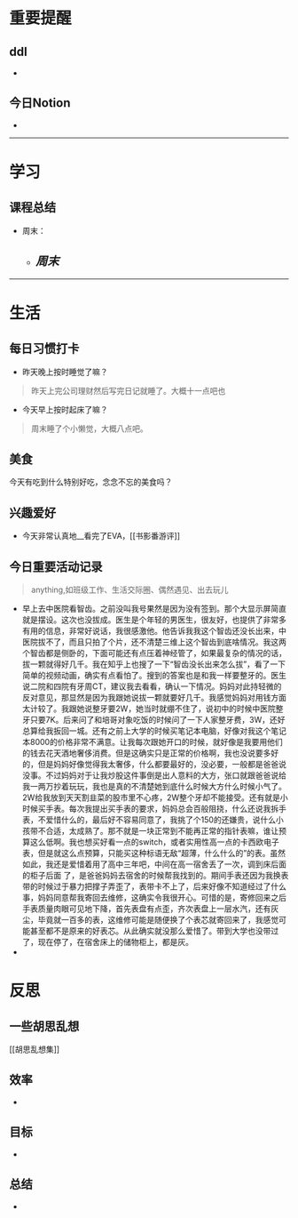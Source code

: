 # 重要提醒
## ddl
- 
## 今日Notion
- 
---
# 学习
## 课程总结

- 周末：
	- ***周末***
		- 
---
# 生活
## 每日习惯打卡
- 昨天晚上按时睡觉了嘛？
>昨天上完公司理财然后写完日记就睡了。大概十一点吧也
- 今天早上按时起床了嘛？
>周末睡了个小懒觉，大概八点吧。
## 美食
今天有吃到什么特别好吃，念念不忘的美食吗？
## 兴趣爱好
- 今天非常认真地__看完了EVA，[[书影番游评]]

## 今日重要活动记录
>anything,如班级工作、生活交际圈、偶然遇见、出去玩儿
- 早上去中医院看智齿。之前没叫我号果然是因为没有签到。那个大显示屏简直就是摆设。这次也没拔成。医生是个年轻的男医生，很友好，也提供了非常多有用的信息，非常好说话，我很感激他。他告诉我我这个智齿还没长出来，中医院拔不了，而且只拍了个片，还不清楚三维上这个智齿到底啥情况。我这两个智齿都是侧卧的，下面可能还有点压着神经管了，如果最复杂的情况的话，拔一颗就得好几千。我在知乎上也搜了一下“智齿没长出来怎么拔”，看了一下简单的视频动画，确实有点看怕了。搜到的答案也是和我一样要整牙的。医生说二院和四院有牙周CT，建议我去看看，确认一下情况。妈妈对此持轻微的反对意见，那显然是因为我跟她说拔一颗就要好几千。我感觉妈妈对用钱方面太计较了。我跟她说整牙要2W，她当时就绷不住了，说初中的时候中医院整牙只要7K。后来问了和培哥对象吃饭的时候问了一下人家整牙费，3W，还好总算给我扳回一城。还有之前上大学的时候买笔记本电脑，好像对我这个笔记本8000的价格非常不满意。让我每次跟她开口的时候，就好像是我要用他们的钱去花天酒地奢侈消费。但是这确实只是正常的价格啊，我也没说要多好的，但是妈妈好像觉得我太奢侈，什么都要最好的，没必要，一般都是爸爸说没事。不过妈妈对于让我炒股这件事倒是出人意料的大方，张口就跟爸爸说给我一两万抄着玩玩，我也是真的不清楚她到底什么时候大方什么时候小气了。2W给我放到天天割韭菜的股市里不心疼，2W整个牙却不能接受。还有就是小时候买手表。每次我提出买手表的要求，妈妈总会百般阻挠，什么还说我拆手表，不爱惜什么的，最后好不容易同意了，我挑了个150的还嫌贵，说什么小孩带不合适，太成熟了。那不就是一块正常到不能再正常的指针表嘛，谁让预算这么低啊。我也想买好看一点的switch，或者实用性高一点的卡西欧电子表，但是就这么点预算，只能买这种标语无敌“超薄，什么什么的”的表。虽然如此，我还是爱惜着用了高中三年吧，中间在高一宿舍丢了一次，调到床后面的柜子后面 了，是爸爸妈妈去宿舍的时候帮我找到的。期间手表还因为我换表带的时候过于暴力把撑子弄歪了，表带卡不上了，后来好像不知道经过了什么事，妈妈同意帮我寄回去维修，这确实令我很开心。可惜的是，寄修回来之后手表质量肉眼可见地下降，首先表盘有点歪，齐次表盘上一层水汽，还有灰尘，毕竟就一百多的表，这维修可能是随便换了个表芯就寄回来了，我感觉可能甚至都不是原来的好表芯。从此确实就没那么爱惜了。带到大学也没带过了，现在停了，在宿舍床上的储物柜上，都是灰。
- 
# 反思
## 一些胡思乱想
[[胡思乱想集]]
## 效率
- 
## 目标
- 
## 总结
- 